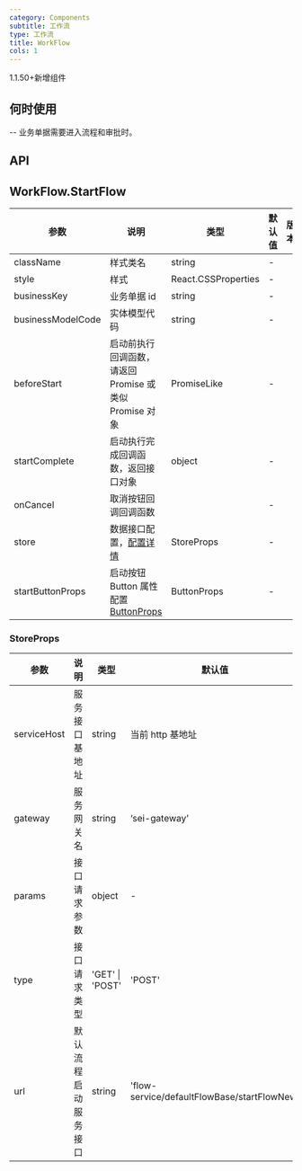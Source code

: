 ```yaml
---
category: Components
subtitle: 工作流
type: 工作流
title: WorkFlow
cols: 1
---
```


1.1.50+新增组件

## 何时使用

-- 业务单据需要进入流程和审批时。

## API

## WorkFlow.StartFlow

| 参数 | 说明 | 类型 | 默认值 | 版本 |
| --- | --- | --- | --- | --- |
| className | 样式类名 | string | - |  |
| style | 样式 | React.CSSProperties | - |  |
| businessKey | 业务单据 id | string | - |  |
| businessModelCode | 实体模型代码 | string | - |  |
| beforeStart | 启动前执行回调函数，请返回 Promise 或类似 Promise 对象 | PromiseLike | - |  |
| startComplete | 启动执行完成回调函数，返回接口对象 | object | - |  |
| onCancel | 取消按钮回调回调函数 |  | - |  |
| store | 数据接口配置，[配置详情](#StoreProps) | StoreProps | - |  |
| startButtonProps | 启动按钮 Button 属性配置 [ButtonProps](https://ant.design/components/button-cn/) | ButtonProps | - |  |

### StoreProps

| 参数 | 说明 | 类型 | 默认值 | 版本 |
| --- | --- | --- | --- | --- |
| serviceHost | 服务接口基地址 | string | 当前 http 基地址 |  |
| gateway | 服务网关名 | string | ‘sei-gateway’ |  |
| params | 接口请求参数 | object | - |  |
| type | 接口请求类型 | 'GET' \| 'POST' | 'POST' |  |
| url | 默认流程启动服务接口 | string | 'flow-service/defaultFlowBase/startFlowNew' |  |

